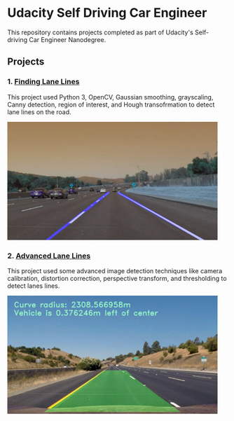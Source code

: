 # Udacity Self Driving Car Engineer
This repository contains projects completed as part of Udacity's Self-driving Car Engineer Nanodegree.

## Projects

### 1. [Finding Lane Lines](https://github.com/hschen95/Udacity-Self-Driving-Car-Engineer/tree/main/p1-FindingLaneLines)
This project used Python 3, OpenCV, Gaussian smoothing, grayscaling, Canny detection, region of interest, and Hough transofrmation to detect lane lines on the road.
<div style="text-align: left"><img src="https://github.com/hschen95/Udacity-Self-Driving-Car-Engineer/blob/main/p1-FindingLaneLines/test_images_output/solidWhiteCurve.jpg" width="480"/>
  
### 2. [Advanced Lane Lines](https://github.com/hschen95/Udacity-Self-Driving-Car-Engineer/tree/main/p2-AdvancedLaneLines)
This project used some advanced image detection techniques like camera calibration, distortion correction, perspective transform, and thresholding to detect lanes lines.
<div style="text-align: left"><img src="https://github.com/hschen95/Udacity-Self-Driving-Car-Engineer/blob/main/p2-AdvancedLaneLines/output_images/FinalOutputImage.jpg" width="480"/>
